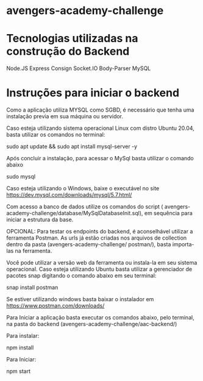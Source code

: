 # avengers-academy-challenge

# Tecnologias utilizadas na construção do Backend
Node.JS
Express
Consign
Socket.IO
Body-Parser
MySQL


# Instruções para iniciar o backend 

Como a aplicação utiliza MYSQL como SGBD, é necessário que tenha uma instalação previa em sua máquina ou servidor.  

 

Caso esteja utilizando sistema operacional Linux com distro Ubuntu 20.04, basta utilizar os comandos no terminal: 

sudo apt update && sudo apt install mysql-server -y 

 

Após concluir a instalação, para acessar o MySql basta utilizar o comando abaixo  

sudo mysql 

 

Caso esteja utilizando o Windows, baixe o executável no site https://dev.mysql.com/downloads/mysql/5.7.html/ 

 

Com acesso a banco de dados utilize os comandos do script ( avengers-academy-challenge/database/MySqlDatabaseInit.sql), em sequência para iniciar a estrutura da base. 

 

OPCIONAL: Para testar os endpoints do backend, é aconselhável utilizar a ferramenta Postman. As urls já estão criadas nos arquivos de collection dentro da pasta  (avengers-academy-challenge/ postman/), basta importa-las na ferramenta. 

Você pode utilizar a versão web da ferramenta ou instala-la em seu sistema operacional. Caso esteja utilizando Ubuntu basta utilizar a gerenciador de pacotes snap digitando o comando abaixo em seu terminal: 

snap install postman 

Se estiver utilizando windows basta baixar o instalador em https://www.postman.com/downloads/ 

 

Para Iniciar a aplicação basta executar os comandos abaixo, pelo terminal, na pasta do backend (avengers-academy-challenge/aac-backend/) 

Para instalar: 

npm install 

Para Iniciar: 

npm start 
